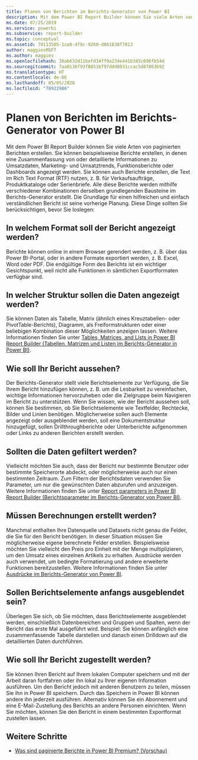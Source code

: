 ```yaml
---
title: Planen von Berichten im Berichts-Generator von Power BI
description: Mit dem Power BI Report Builder können Sie viele Arten von paginierten Berichten erstellen. Die Grundlage für einen hilfreichen und einfach verständlichen Bericht ist seine vorherige Planung.
ms.date: 07/25/2019
ms.service: powerbi
ms.subservice: report-builder
ms.topic: conceptual
ms.assetid: 79113505-1ce8-4f8c-9260-d861838f7813
author: maggiesMSFT
ms.author: maggies
ms.openlocfilehash: 30ab632d11befd34ff9a234e441b345c696fb54d
ms.sourcegitcommit: 7aa0136f93f88516f97ddd8031ccac5d07863b92
ms.translationtype: HT
ms.contentlocale: de-DE
ms.lasthandoff: 05/05/2020
ms.locfileid: "78922986"
---
```

# <a name="planning-a-report-in-power-bi-report-builder"></a>Planen von Berichten im Berichts-Generator von Power BI

Mit dem Power BI Report Builder können Sie viele Arten von paginierten Berichten erstellen. Sie können beispielsweise Berichte erstellen, in denen eine Zusammenfassung von oder detaillierte Informationen zu Umsatzdaten, Marketing- und Umsatztrends, Funktionsberichte oder Dashboards angezeigt werden. Sie können auch Berichte erstellen, die Text im Rich Text Format (RTF) nutzen, z. B. für Verkaufsaufträge, Produktkataloge oder Serienbriefe. Alle diese Berichte werden mithilfe verschiedener Kombinationen derselben grundlegenden Bausteine im Berichts-Generator erstellt. Die Grundlage für einen hilfreichen und einfach verständlichen Bericht ist seine vorherige Planung. Diese Dinge sollten Sie berücksichtigen, bevor Sie loslegen:  
  
## <a name="in-what-format-do-you-want-the-report-to-appear"></a>In welchem Format soll der Bericht angezeigt werden?
  
Berichte können online in einem Browser gerendert werden, z. B. über das Power BI-Portal, oder in andere Formate exportiert werden, z. B. Excel, Word oder PDF. Die endgültige Form des Berichts ist ein wichtiger Gesichtspunkt, weil nicht alle Funktionen in sämtlichen Exportformaten verfügbar sind. 
  
## <a name="in-what-structure-do-you-want-to-present-the-data"></a>In welcher Struktur sollen die Daten angezeigt werden?
  
Sie können Daten als Tabelle, Matrix (ähnlich eines Kreuztabellen- oder PivotTable-Berichts), Diagramm, als Freiformstrukturen oder einer beliebigen Kombination dieser Möglichkeiten anzeigen lassen. Weitere Informationen finden Sie unter [Tables, Matrices, and Lists in Power BI Report Builder (Tabellen, Matrizen und Listen im Berichts-Generator in Power BI)](report-builder-tables-matrices-lists.md).  
  
## <a name="how-do-you-want-your-report-to-look"></a>Wie soll Ihr Bericht aussehen?
  
Der Berichts-Generator stellt viele Berichtselemente zur Verfügung, die Sie Ihrem Bericht hinzufügen können, z. B. um die Lesbarkeit zu vereinfachen, wichtige Informationen hervorzuheben oder die Zielgruppe beim Navigieren im Bericht zu unterstützen. Wenn Sie wissen, wie der Bericht aussehen soll, können Sie bestimmen, ob Sie Berichtselemente wie Textfelder, Rechtecke, Bilder und Linien benötigen. Möglicherweise sollen auch Elemente angezeigt oder ausgeblendet werden, soll eine Dokumentstruktur hinzugefügt, sollen Drillthroughberichte oder Unterberichte aufgenommen oder Links zu anderen Berichten erstellt werden.   
  
## <a name="should-the-data-be-filtered"></a>Sollten die Daten gefiltert werden?
  
Vielleicht möchten Sie auch, dass der Bericht nur bestimmte Benutzer oder bestimmte Speicherorte abdeckt, oder möglicherweise auch nur einen bestimmten Zeitraum. Zum Filtern der Berichtsdaten verwenden Sie Parameter, um nur die gewünschten Daten abzurufen und anzuzeigen. Weitere Informationen finden Sie unter [Report parameters in Power BI Report Builder (Berichtsparameter im Berichts-Generator von Power BI)](paginated-reports-parameters.md).  
  
## <a name="do-you-need-to-create-calculations"></a>Müssen Berechnungen erstellt werden? 
  
Manchmal enthalten Ihre Datenquelle und Datasets nicht genau die Felder, die Sie für den Bericht benötigen. In dieser Situation müssen Sie möglicherweise eigene berechnete Felder erstellen. Beispielsweise möchten Sie vielleicht den Preis pro Einheit mit der Menge multiplizieren, um den Umsatz eines einzelnen Artikels zu erhalten. Ausdrücke werden auch verwendet, um bedingte Formatierung und andere erweiterte Funktionen bereitzustellen. Weitere Informationen finden Sie unter [Ausdrücke im Berichts-Generator von Power BI](report-builder-expressions.md).  
  
## <a name="do-you-want-to-hide-report-items-initially"></a>Sollen Berichtselemente anfangs ausgeblendet sein?
  
Überlegen Sie sich, ob Sie möchten, dass Berichtselemente ausgeblendet werden, einschließlich Datenbereichen und Gruppen und Spalten, wenn der Bericht das erste Mal ausgeführt wird. Beispiel: Sie können anfänglich eine zusammenfassende Tabelle darstellen und danach einen Drilldown auf die detaillierten Daten durchführen. 
  
## <a name="how-are-you-going-to-deliver-your-report"></a>Wie soll Ihr Bericht zugestellt werden?  
  
Sie können Ihren Bericht auf Ihrem lokalen Computer speichern und mit der Arbeit daran fortfahren oder ihn lokal zu Ihrer eigenen Information ausführen. Um den Bericht jedoch mit anderen Benutzern zu teilen, müssen Sie ihn in Power BI speichern. Durch das Speichern in Power BI können andere ihn jederzeit ausführen. Alternativ können Sie ein Abonnement und eine E-Mail-Zustellung des Berichts an andere Personen einrichten. Wenn Sie möchten, können Sie den Bericht in einem bestimmten Exportformat zustellen lassen. 
  
## <a name="next-steps"></a>Weitere Schritte

- [Was sind paginierte Berichte in Power BI Premium? (Vorschau)](paginated-reports-report-builder-power-bi.md)
